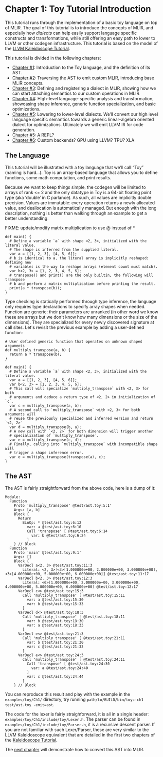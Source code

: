 # Chapter 1: Toy Tutorial Introduction

This tutorial runs through the implementation of a basic toy language on top of
MLIR. The goal of this tutorial is to introduce the concepts of MLIR, and
especially how *dialects* can help easily support language specific constructs
and transformations, while still offering an easy path to lower to LLVM or other
codegen infrastructure. This tutorial is based on the model of the
[LLVM Kaleidoscope Tutorial](https://llvm.org/docs/tutorial/LangImpl01.html).

This tutorial is divided in the following chapters:

-   [Chapter #1](Ch-1.md): Introduction to the Toy language, and the definition
    of its AST.
-   [Chapter #2](Ch-2.md): Traversing the AST to emit custom MLIR, introducing
    base MLIR concepts.
-   [Chapter #3](Ch-3.md): Defining and registering a dialect in MLIR, showing
    how we can start attaching semantics to our custom operations in MLIR.
-   [Chapter #4](Ch-4.md): High-level language-specific analysis and
    transformation, showcasing shape inference, generic function specialization,
    and basic optimizations.
-   [Chapter #5](Ch-5.md): Lowering to lower-level dialects. We'll convert our
    high level language specific semantics towards a generic linear-algebra
    oriented dialect for optimizations. Ultimately we will emit LLVM IR for code
    generation.
-   [Chapter #5](Ch-6.md): A REPL?
-   [Chapter #6](Ch-7.md): Custom backends? GPU using LLVM? TPU? XLA

## The Language

This tutorial will be illustrated with a toy language that we’ll call “Toy”
(naming is hard...). Toy is an array-based language that allows you to define
functions, some math computation, and print results.

Because we want to keep things simple, the codegen will be limited to arrays of
rank <= 2 and the only datatype in Toy is a 64-bit floating point type (aka
‘double’ in C parlance). As such, all values are implicitly double precision,
Values are immutable: every operation returns a newly allocated value, and
deallocation is automatically managed. But enough with the long description,
nothing is better than walking through an example to get a better understanding:

FIXME: update/modify matrix multiplication to use @ instead of *

```Toy {.toy}
def main() {
  # Define a variable `a` with shape <2, 3>, initialized with the literal value.
  # The shape is inferred from the supplied literal.
  var a = [[1, 2, 3], [4, 5, 6]];
  # b is identical to a, the literal array is implicitly reshaped: defining new
  # variables is the way to reshape arrays (element count must match).
  var b<2, 3> = [1, 2, 3, 4, 5, 6];
  # transpose() and print() are the only builtin, the following will transpose
  # b and perform a matrix multiplication before printing the result.
  print(a * transpose(b));
}
```

Type checking is statically performed through type inference, the language only
requires type declarations to specify array shapes when needed. Function are
generic: their parameters are unranked (in other word we know these are arrays
but we don't know how many dimensions or the size of the dimensions). They are
specialized for every newly discovered signature at call sites. Let's revisit
the previous example by adding a user-defined function:

```Toy {.toy}
# User defined generic function that operates on unknown shaped arguments
def multiply_transpose(a, b) {
  return a * transpose(b);
}

def main() {
  # Define a variable `a` with shape <2, 3>, initialized with the literal value.
  var a = [[1, 2, 3], [4, 5, 6]];
  var b<2, 3> = [1, 2, 3, 4, 5, 6];
  # This call will specialize `multiply_transpose` with <2, 3> for both
  # arguments and deduce a return type of <2, 2> in initialization of `c`.
  var c = multiply_transpose(a, b);
  # A second call to `multiply_transpose` with <2, 3> for both arguments will
  # reuse the previously specialized and inferred version and return `<2, 2>`
  var d = multiply_transpose(b, a);
  # A new call with `<2, 2>` for both dimension will trigger another
  # specialization of `multiply_transpose`.
  var e = multiply_transpose(c, d);
  # Finally, calling into `multiply_transpose` with incompatible shape will
  # trigger a shape inference error.
  var e = multiply_transpose(transpose(a), c);
}
```

## The AST

The AST is fairly straightforward from the above code, here is a dump of it:

```
Module:
  Function
    Proto 'multiply_transpose' @test/ast.toy:5:1'
    Args: [a, b]
    Block {
      Return
        BinOp: * @test/ast.toy:6:12
          var: a @test/ast.toy:6:10
          Call 'transpose' [ @test/ast.toy:6:14
            var: b @test/ast.toy:6:24
          ]
    } // Block
  Function
    Proto 'main' @test/ast.toy:9:1'
    Args: []
    Block {
      VarDecl a<2, 3> @test/ast.toy:11:3
        Literal: <2, 3>[<3>[1.000000e+00, 2.000000e+00, 3.000000e+00], <3>[4.000000e+00, 5.000000e+00, 6.000000e+00]] @test/ast.toy:11:17
      VarDecl b<2, 3> @test/ast.toy:12:3
        Literal: <6>[1.000000e+00, 2.000000e+00, 3.000000e+00, 4.000000e+00, 5.000000e+00, 6.000000e+00] @test/ast.toy:12:17
      VarDecl c<> @test/ast.toy:15:3
        Call 'multiply_transpose' [ @test/ast.toy:15:11
          var: a @test/ast.toy:15:30
          var: b @test/ast.toy:15:33
        ]
      VarDecl d<> @test/ast.toy:18:3
        Call 'multiply_transpose' [ @test/ast.toy:18:11
          var: b @test/ast.toy:18:30
          var: a @test/ast.toy:18:33
        ]
      VarDecl e<> @test/ast.toy:21:3
        Call 'multiply_transpose' [ @test/ast.toy:21:11
          var: b @test/ast.toy:21:30
          var: c @test/ast.toy:21:33
        ]
      VarDecl e<> @test/ast.toy:24:3
        Call 'multiply_transpose' [ @test/ast.toy:24:11
          Call 'transpose' [ @test/ast.toy:24:30
            var: a @test/ast.toy:24:40
          ]
          var: c @test/ast.toy:24:44
        ]
    } // Block
```

You can reproduce this result and play with the example in the `examples/toy/Ch1/`
directory, try running `path/to/BUILD/bin/toyc-ch1 test/ast.toy -emit=ast`.

The code for the lexer is fairly straighforward, it is all in a single header:
`examples/toy/Ch1/include/toy/Lexer.h`. The parser can be found in
`examples/toy/Ch1/include/toy/Parser.h`, it is a recursive descent parser. If
you are not familiar with such Lexer/Parser, these are very similar to the LLVM
Kaleidoscope equivalent that are detailed in the first two chapters of the
[Kaleidoscope Tutorial](https://llvm.org/docs/tutorial/LangImpl02.html#the-abstract-syntax-tree-ast).

The [next chapter](Ch-2.md) will demonstrate how to convert this AST into MLIR.
